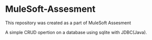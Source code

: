 # MuleSoft-Assesment

This repository was created as a part of MuleSoft Assesment

A simple CRUD opertion on a database using sqlite with JDBC(Java).
